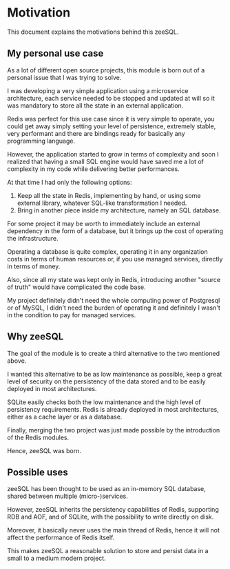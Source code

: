 # Motivation

This document explains the motivations behind this zeeSQL.

## My personal use case

As a lot of different open source projects, this module is born out of a personal issue that I was trying to solve.

I was developing a very simple application using a microservice architecture, each service needed to be stopped and updated at will so it was mandatory to store all the state in an external application.

Redis was perfect for this use case since it is very simple to operate, you could get away simply setting your level of persistence, extremely stable, very performant and there are bindings ready for basically any programming language.

However, the application started to grow in terms of complexity and soon I realized that having a small SQL engine would have saved me a lot of complexity in my code while delivering better performances.

At that time I had only the following options:

1. Keep all the state in Redis, implementing by hand, or using some external library, whatever SQL-like transformation I needed.
2. Bring in another piece inside my architecture, namely an SQL database.

For some project it may be worth to immediately include an external dependency in the form of a database, but it brings up the cost of operating the infrastructure.

Operating a database is quite complex, operating it in any organization costs in terms of human resources or, if you use managed services, directly in terms of money.

Also, since all my state was kept only in Redis, introducing another "source of truth" would have complicated the code base.

My project definitely didn't need the whole computing power of Postgresql or of MySQL, I didn't need the burden of operating it and definitely I wasn't in the condition to pay for managed services.

## Why zeeSQL

The goal of the module is to create a third alternative to the two mentioned above.

I wanted this alternative to be as low maintenance as possible, keep a great level of security on the persistency of the data stored and to be easily deployed in most architectures.

SQLite easily checks both the low maintenance and the high level of persistency requirements. Redis is already deployed in most architectures, either as a cache layer or as a database.

Finally, merging the two project was just made possible by the introduction of the Redis modules.

Hence, zeeSQL was born.

## Possible uses

zeeSQL has been thought to be used as an in-memory SQL database, shared between multiple (micro-)services.

However, zeeSQL inherits the persistency capabilities of Redis, supporting RDB and AOF, and of SQLite, with the possibility to write directly on disk.

Moreover, it basically never uses the main thread of Redis, hence it will not affect the performance of Redis itself.

This makes zeeSQL a reasonable solution to store and persist data in a small to a medium modern project. 



